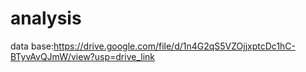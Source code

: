 # analysis

data base:https://drive.google.com/file/d/1n4G2qS5VZOjjxptcDc1hC-BTyvAvQJmW/view?usp=drive_link
